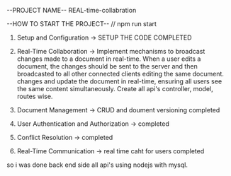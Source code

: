 --PROJECT NAME--
REAL-time-collabration

--HOW TO START THE PROJECT--
// npm run start

1. Setup and Configuration -> SETUP THE CODE COMPLETED
2. Real-Time Collaboration ->  Implement mechanisms to broadcast changes made to a document 
   in real-time. When a user edits a document, the changes should be sent to the server and 
   then broadcasted to all other connected clients editing the same document.
   changes and update the document in real-time, ensuring all users see the same content simultaneously. Create all api's controller, model, routes wise.

3. Document Management -> CRUD and doument versioning completed
4. User Authentication and Authorization -> completed
5. Conflict Resolution -> completed
6. Real-Time Communication -> real time caht for users completed

so i was done back end side all api's using nodejs with mysql.
